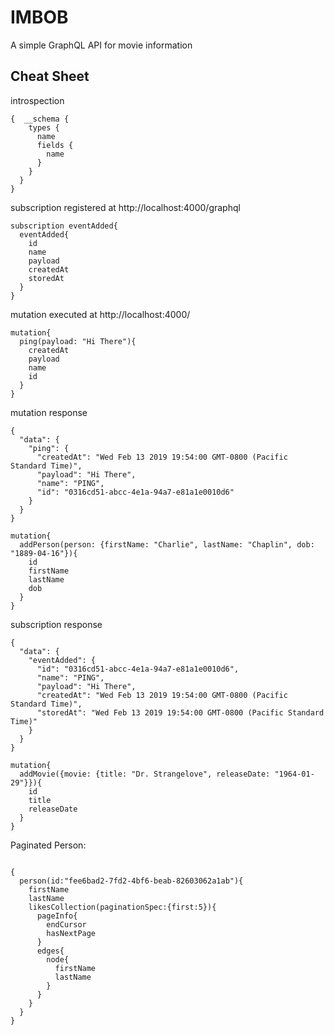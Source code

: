# IMBOB
A simple GraphQL API for movie information


## Cheat Sheet

introspection
```$xslt
{  __schema {
    types {
      name
      fields {
        name
      }
    }
  }
}
```


subscription registered at http://localhost:4000/graphql

```
subscription eventAdded{
  eventAdded{
    id
    name
    payload
    createdAt
    storedAt
  }
}
```

mutation executed at http://localhost:4000/
```
mutation{
  ping(payload: "Hi There"){
    createdAt
    payload
    name
    id
  }
}
```

mutation response
```
{
  "data": {
    "ping": {
      "createdAt": "Wed Feb 13 2019 19:54:00 GMT-0800 (Pacific Standard Time)",
      "payload": "Hi There",
      "name": "PING",
      "id": "0316cd51-abcc-4e1a-94a7-e81a1e0010d6"
    }
  }
}
```

```
mutation{
  addPerson(person: {firstName: "Charlie", lastName: "Chaplin", dob: "1889-04-16"}){
    id
    firstName
    lastName
    dob
  }
}
```

subscription response
```
{
  "data": {
    "eventAdded": {
      "id": "0316cd51-abcc-4e1a-94a7-e81a1e0010d6",
      "name": "PING",
      "payload": "Hi There",
      "createdAt": "Wed Feb 13 2019 19:54:00 GMT-0800 (Pacific Standard Time)",
      "storedAt": "Wed Feb 13 2019 19:54:00 GMT-0800 (Pacific Standard Time)"
    }
  }
}
```

```
mutation{
  addMovie({movie: {title: "Dr. Strangelove", releaseDate: "1964-01-29"}}){
    id
    title
    releaseDate
  }
}
```

Paginated Person:
```

{
  person(id:"fee6bad2-7fd2-4bf6-beab-82603062a1ab"){
    firstName
    lastName
    likesCollection(paginationSpec:{first:5}){
      pageInfo{
        endCursor
        hasNextPage
      }
      edges{
        node{
          firstName
          lastName
        }
      }
    }
  }
}
```